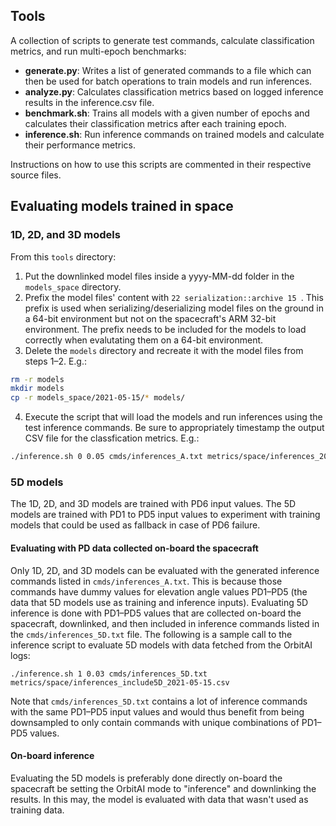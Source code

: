 ## Tools
A collection of scripts to generate test commands, calculate classification metrics, and run multi-epoch benchmarks:
- **generate.py**: Writes a list of generated commands to a file which can then be used for batch operations to train models and run inferences.
- **analyze.py**: Calculates classification metrics based on logged inference results in the inference.csv file.
- **benchmark.sh**: Trains all models with a given number of epochs and calculates their classification metrics after each training epoch.
- **inference.sh**: Run inference commands on trained models and calculate their performance metrics.

Instructions on how to use this scripts are commented in their respective source files.

## Evaluating models trained in space
### 1D, 2D, and 3D models
From this `tools` directory:

1. Put the downlinked model files inside a yyyy-MM-dd folder in the `models_space` directory.
2. Prefix the model files' content with `22 serialization::archive 15 `. This prefix is used when serializing/deserializing model files on the ground in a 64-bit environment but not on the spacecraft's ARM 32-bit environment. The prefix needs to be included for the models to load correctly when evalutating them on a 64-bit environment.
3. Delete the `models` directory and recreate it with the model files from steps 1⁠–2. E.g.: 
```bash
rm -r models
mkdir models
cp -r models_space/2021-05-15/* models/
```
4. Execute the script that will load the models and run inferences using the test inference commands. Be sure to appropriately timestamp the output CSV file for the classfication metrics. E.g.: 
```bash
./inference.sh 0 0.05 cmds/inferences_A.txt metrics/space/inferences_2021-05-15.csv
```

### 5D models
The 1D, 2D, and 3D models are trained with PD6 input values. The 5D models are trained with PD1 to PD5 input values to experiment with training models that could be used as fallback in case of PD6 failure.
#### Evaluating with PD data collected on-board the spacecraft
Only 1D, 2D, and 3D models can be evaluated with the generated inference commands listed in `cmds/inferences_A.txt`. This is because those commands have dummy values for elevation angle values PD1–PD5 (the data that 5D models use as training and inference inputs). Evaluating 5D inference is done with PD1–PD5 values that are collected on-board the spacecraft, downlinked, and then included in inference commands listed in the `cmds/inferences_5D.txt` file. The following is a sample call to the inference script to evaluate 5D models with data fetched from the OrbitAI logs:
```
./inference.sh 1 0.03 cmds/inferences_5D.txt metrics/space/inferences_include5D_2021-05-15.csv
```

Note that `cmds/inferences_5D.txt` contains a lot of inference commands with the same PD1–PD5 input values and would thus benefit from being downsampled to only contain commands with unique combinations of PD1–PD5 values.

#### On-board inference
Evaluating the 5D models is preferably done directly on-board the spacecraft be setting the OrbitAI mode to "inference" and downlinking the results. In this may, the model is evaluated with data that wasn't used as training data.